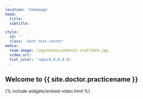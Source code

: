 ```yaml
---
location: 'homepage'
head:
  title:
  subtitle:

style:
  id: ''
  class: 'dark text-center'
media:
  team-image: /img/mckenziedental-staff2024.jpg
  video_url:
  tint_color: 'rgba(0,0,0,0.0)'  
---
```

<h2 class="title text-center"><span class="underlined">Welcome to {{ site.doctor.practicename }}</span></h2>
{% include widgets/embed-video.html %}
